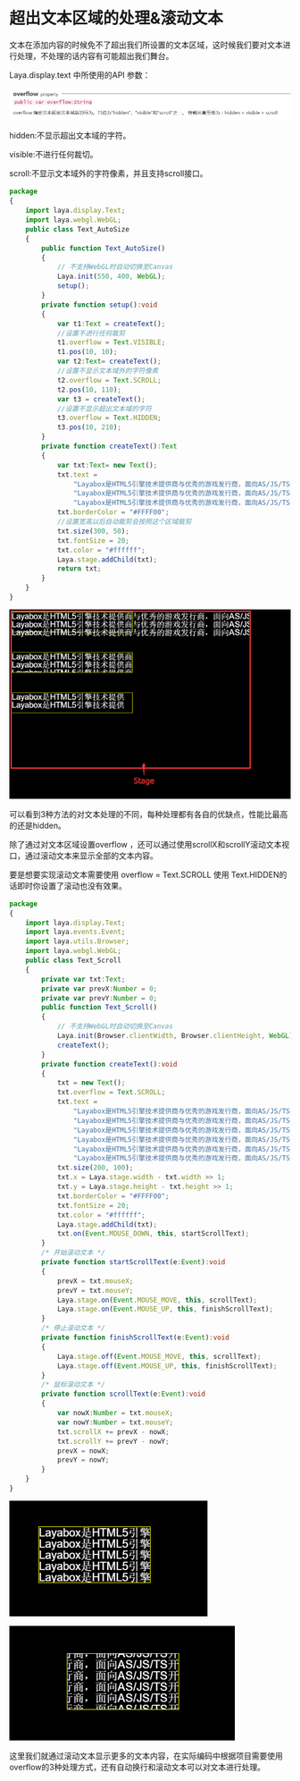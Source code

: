 # 超出文本区域的处理&滚动文本

文本在添加内容的时候免不了超出我们所设置的文本区域，这时候我们要对文本进行处理，不处理的话内容有可能超出我们舞台。

Laya.display.text 中所使用的API 参数：

![1](img/1.png)</br>

hidden:不显示超出文本域的字符。

visible:不进行任何裁切。

scroll:不显示文本域外的字符像素，并且支持scroll接口。

```typescript
package
{
	import laya.display.Text;
	import laya.webgl.WebGL;
	public class Text_AutoSize
	{
		public function Text_AutoSize()
		{
			// 不支持WebGL时自动切换至Canvas
			Laya.init(550, 400, WebGL);
			setup();
		}
		private function setup():void
		{
			var t1:Text = createText();
			//设置不进行任何裁剪
			t1.overflow = Text.VISIBLE;
			t1.pos(10, 10);
			var t2:Text= createText();
			//设置不显示文本域外的字符像素
			t2.overflow = Text.SCROLL;
			t2.pos(10, 110);
			var t3 = createText();
			//设置不显示超出文本域的字符
			t3.overflow = Text.HIDDEN;
			t3.pos(10, 210);
		}
		private function createText():Text
		{
			var txt:Text= new Text();
			txt.text = 
				"Layabox是HTML5引擎技术提供商与优秀的游戏发行商，面向AS/JS/TS开发者提供HTML5开发技术方案！\n" +
				"Layabox是HTML5引擎技术提供商与优秀的游戏发行商，面向AS/JS/TS开发者提供HTML5开发技术方案！\n" +
				"Layabox是HTML5引擎技术提供商与优秀的游戏发行商，面向AS/JS/TS开发者提供HTML5开发技术方案！";
			txt.borderColor = "#FFFF00";
			//设置宽高以后自动裁剪会按照这个区域裁剪
			txt.size(300, 50);
			txt.fontSize = 20;
			txt.color = "#ffffff";
			Laya.stage.addChild(txt);
			return txt;
		}
	}
}
```

![2](img/2.png)</br>

可以看到3种方法的对文本处理的不同，每种处理都有各自的优缺点，性能比最高的还是hidden。

除了通过对文本区域设置overflow ，还可以通过使用scrollX和scrollY滚动文本视口，通过滚动文本来显示全部的文本内容。

要是想要实现滚动文本需要使用 overflow = Text.SCROLL 使用 Text.HIDDEN的话即时你设置了滚动也没有效果。

```typescript
package 
{
	import laya.display.Text;
	import laya.events.Event;
	import laya.utils.Browser;
	import laya.webgl.WebGL;
	public class Text_Scroll 
	{
		private var txt:Text;
		private var prevX:Number = 0;
		private var prevY:Number = 0;
		public function Text_Scroll() 
		{
			// 不支持WebGL时自动切换至Canvas
			Laya.init(Browser.clientWidth, Browser.clientHeight, WebGL);
			createText();
		}
		private function createText():void
		{
			txt = new Text();
			txt.overflow = Text.SCROLL;
			txt.text = 
				"Layabox是HTML5引擎技术提供商与优秀的游戏发行商，面向AS/JS/TS开发者提供HTML5开发技术方案！\n" +
				"Layabox是HTML5引擎技术提供商与优秀的游戏发行商，面向AS/JS/TS开发者提供HTML5开发技术方案！\n" +
				"Layabox是HTML5引擎技术提供商与优秀的游戏发行商，面向AS/JS/TS开发者提供HTML5开发技术方案！\n" +
				"Layabox是HTML5引擎技术提供商与优秀的游戏发行商，面向AS/JS/TS开发者提供HTML5开发技术方案！\n" +
				"Layabox是HTML5引擎技术提供商与优秀的游戏发行商，面向AS/JS/TS开发者提供HTML5开发技术方案！\n" +
				"Layabox是HTML5引擎技术提供商与优秀的游戏发行商，面向AS/JS/TS开发者提供HTML5开发技术方案！";
			txt.size(200, 100);
			txt.x = Laya.stage.width - txt.width >> 1;
			txt.y = Laya.stage.height - txt.height >> 1;
			txt.borderColor = "#FFFF00";
			txt.fontSize = 20;
			txt.color = "#ffffff";
			Laya.stage.addChild(txt);
			txt.on(Event.MOUSE_DOWN, this, startScrollText);
		}
		/* 开始滚动文本 */
		private function startScrollText(e:Event):void
		{
			prevX = txt.mouseX;
			prevY = txt.mouseY;
			Laya.stage.on(Event.MOUSE_MOVE, this, scrollText);
			Laya.stage.on(Event.MOUSE_UP, this, finishScrollText);
		}
		/* 停止滚动文本 */
		private function finishScrollText(e:Event):void
		{
			Laya.stage.off(Event.MOUSE_MOVE, this, scrollText);
			Laya.stage.off(Event.MOUSE_UP, this, finishScrollText);
		}
		/* 鼠标滚动文本 */
		private function scrollText(e:Event):void
		{
			var nowX:Number = txt.mouseX;
			var nowY:Number = txt.mouseY;
			txt.scrollX += prevX - nowX;
			txt.scrollY += prevY - nowY;
			prevX = nowX;
			prevY = nowY;
		}
	}
}
```

![3](img/3.png)</br>

![4](img/4.png)</br>

这里我们就通过滚动文本显示更多的文本内容，在实际编码中根据项目需要使用overflow的3种处理方式，还有自动换行和滚动文本可以对文本进行处理。